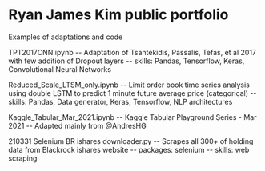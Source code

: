 # Ryan James Kim public portfolio
Examples of adaptations and code

TPT2017CNN.ipynb
 -- Adaptation of Tsantekidis, Passalis, Tefas, et al 2017 with few addition of Dropout layers
 -- skills: Pandas, Tensorflow, Keras, Convolutional Neural Networks

Reduced_Scale_LTSM_only.ipynb
 -- Limit order book time series analysis using double LSTM to predict 1 minute future average price (categorical)
 -- skills: Pandas, Data generator, Keras, Tensorflow, NLP architectures

Kaggle_Tabular_Mar_2021.ipynb
 -- Kaggle Tabular Playground Series - Mar 2021
 -- Adapted mainly from @AndresHG

210331 Selenium BR ishares downloader.py
  -- Scrapes all 300+ of holding data from Blackrock ishares website
  -- packages: selenium
  -- skills: web scraping
